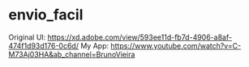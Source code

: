 # envio_facil

Original UI: https://xd.adobe.com/view/593ee11d-fb7d-4906-a8af-474f1d93d176-0c6d/
My App: https://www.youtube.com/watch?v=C-M73Aj03HA&ab_channel=BrunoVieira
